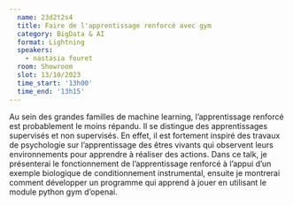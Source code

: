 ```yaml
---
  name: 23d2t2s4
  title: Faire de l'apprentissage renforcé avec gym
  category: BigData & AI
  format: Lightning
  speakers: 
    - nastasia fouret
  room: Showroom
  slot: 13/10/2023
  time_start: '13h00'
  time_end: '13h15'
---
```

Au sein des grandes familles de machine learning, l’apprentissage renforcé est probablement le moins répandu. Il se distingue des apprentissages supervisés et non supervisés. En effet, il est fortement inspiré des travaux de psychologie sur l’apprentissage des êtres vivants qui observent leurs environnements pour apprendre à réaliser des actions. 
Dans ce talk, je présenterai le fonctionnement de l’apprentissage renforcé à l’appui d’un exemple biologique de conditionnement instrumental, ensuite je montrerai comment développer un programme qui apprend à jouer en utilisant le module python gym d’openai.


